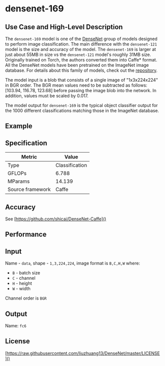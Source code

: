 # densenet-169

## Use Case and High-Level Description

The `densenet-169` model is one of the [DenseNet](https://arxiv.org/pdf/1608.06993)
group of models designed to perform image classification. The main difference with
the `densenet-121` model is the size and accuracy of the model. The `densenet-169`
is larger at just about 55MB in size vs the `densenet-121` model's roughly 31MB size.
Originally trained on Torch, the authors converted them into Caffe* format. All
the DenseNet models have been pretrained on the ImageNet image database. For details
about this family of models, check out the [repository](https://github.com/shicai/DenseNet-Caffe). 

The model input is a blob that consists of a single image of "1x3x224x224" in BGR
order. The BGR mean values need to be subtracted as follows: [103.94, 116.78, 123.68]
before passing the image blob into the network. In addition, values must be scaled
by 0.017.

The model output for `densenet-169` is the typical object classifier output for
the 1000 different classifications matching those in the ImageNet database.

## Example

## Specification

| Metric            | Value         |
|-------------------|---------------|
| Type              | Classification|
| GFLOPs            | 6.788         |
| MParams           | 14.139        |
| Source framework  | Caffe         |

## Accuracy

See [https://github.com/shicai/DenseNet-Caffe]()

## Performance

## Input

Name - `data`, shape - `1,3,224,224`, image format is `B,C,H,W` where:

- `B` - batch size
- `C` - channel
- `H` - height
- `W` - width

Channel order is `BGR`
 
## Output

Name: `fc6`

## License

[https://raw.githubusercontent.com/liuzhuang13/DenseNet/master/LICENSE]()
